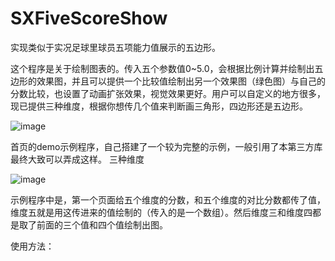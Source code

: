 # SXFiveScoreShow
实现类似于实况足球里球员五项能力值展示的五边形。



这个程序是关于绘制图表的。传入五个参数值0~5.0，会根据比例计算并绘制出五边形的效果图，并且可以提供一个比较值绘制出另一个效果图（绿色图）与自己的分数比较，也设置了动画扩张效果，视觉效果更好。用户可以自定义的地方很多，现已提供三种维度，根据你想传几个值来判断画三角形，四边形还是五边形。

![image](https://github.com/dsxNiubility/SXFiveScoreShow/raw/master/screenshots/five1.png)

首页的demo示例程序，自己搭建了一个较为完整的示例，一般引用了本第三方库最终大致可以弄成这样。
三种维度

![image](https://github.com/dsxNiubility/SXFiveScoreShow/raw/master/screenshots/five2.png)

示例程序中是，第一个页面给五个维度的分数，和五个维度的对比分数都传了值，维度五就是用这传进来的值绘制的（传入的是一个数组）。然后维度三和维度四都是取了前面的三个值和四个值绘制出图。

使用方法：
